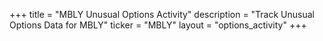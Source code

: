+++
title = "MBLY Unusual Options Activity"
description = "Track Unusual Options Data for MBLY"
ticker = "MBLY"
layout = "options_activity"
+++

